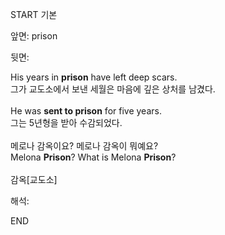 START
기본

앞면:
prison


뒷면:
<div>His years in <strong>prison</strong> have left deep scars. </div><div>그가 교도소에서 보낸 세월은 마음에 깊은 상처를 남겼다.</div><div><br></div><div>He was <b>sent to prison</b> for five years. </div><div>그는 5년형을 받아 수감되었다.</div><div><br></div><div><div><div><span>메로나 감옥이요? 메로나 감옥이 뭐예요?</span></div></div><div><div><span>Melona <strong>Prison</strong>? What is Melona <strong>Prison</strong>?</span></div></div></div><div><br></div><div>감옥[교도소]</div>


해석:
<!--ID: 1746614454487-->
END